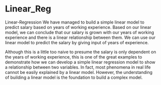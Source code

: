 # Linear_Reg
Linear-Regression
We have managed to build a simple linear model to predict salary based on years of working experience. Based on our linear model, we can conclude that our salary is grown with our years of working experience and there is a linear relationship between them. We can use our linear model to predict the salary by giving input of years of experience.

Although this is a little too naive to presume the salary is only dependent on the years of working experience, this is one of the great examples to demonstrate how we can develop a simple linear regression model to show a relationship between two variables. In fact, most phenomena in real life cannot be easily explained by a linear model. However, the understanding of building a linear model is the foundation to build a complex model.
